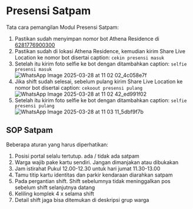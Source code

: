 # Presensi Satpam
Tata cara pemangilan Modul Presensi Satpam:
1. Pastikan sudah menyimpan nomor bot Athena Residence di [6281776900300](https://wa.me/6281776900300)
2. Pastikan sudah di lokasi Athena Residence, kemudian kirim Share Live Location ke nomor bot disertai caption: `cekin presensi masuk`
3. Setelah itu kirim foto selfie ke bot dengan ditambahkan caption: `selfie presensi masuk`  
   ![WhatsApp Image 2025-03-28 at 11 02 02_4c058e7f](https://github.com/user-attachments/assets/364971e3-893d-463a-b7e0-de93e25ef9e0)  
4. Jika shift sudah selesai, sebelum pulang kirim Share Live Location ke nomor bot disertai caption: `cekoout presensi pulang`  
   ![WhatsApp Image 2025-03-28 at 11 02 42_ed991f02](https://github.com/user-attachments/assets/49cf4721-8a1a-4f27-84e1-44a6cde9b687)  
5. Setelah itu kirim foto selfie ke bot dengan ditambahkan caption: `selfie presensi pulang`  
   ![WhatsApp Image 2025-03-28 at 11 03 11_5dbf9f7b](https://github.com/user-attachments/assets/e4cc85a8-8f12-4a76-bbb8-1063e4562e65)

## SOP Satpam

Beberapa aturan yang harus diperhatikan:
1. Posisi portal selalu tertutup. ada / tidak ada satpam
2. Warga wajib pake kartu sendiri. Jangan dimanjakan atau dibukakan
3. Jam istirahat Pukul 12.00-12.30 untuk hari jumat 11.30-13.00
4. Tamu titip kartu identitas dan parkir kendaraan diarahkan satpam
5. Pada pergantian shift. Shift sebelumnya tidak meninggalkan pos sebelum shift selanjutnya datang
6. Keliling komplek 4 x selama shift
7. Detail shift jaga bisa ditemukan di deskripsi grup warga
